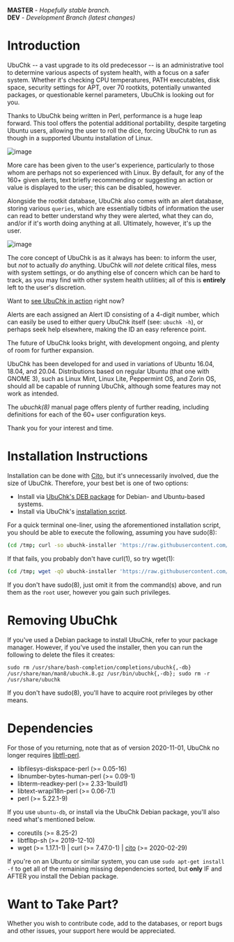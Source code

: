 **MASTER** - _Hopefully stable branch._\
**DEV** - _Development Branch (latest changes)_

# Introduction

UbuChk -- a vast upgrade to its old predecessor -- is an administrative tool to determine various aspects of system health, with a focus on a safer system. Whether it's checking CPU temperatures, PATH executables, disk space, security settings for APT, over 70 rootkits, potentially unwanted packages, or questionable kernel parameters, UbuChk is looking out for you.

Thanks to UbuChk being written in Perl, performance is a huge leap forward. This tool offers the potential additional portability, despite targeting Ubuntu users, allowing the user to roll the dice, forcing UbuChk to run as though in a supported Ubuntu installation of Linux.

![image](screenshots/Screenshot_2020-03-10_00:37:13.jpg)

More care has been given to the user's experience, particularly to those whom are perhaps not so experienced with Linux. By default, for any of the 160+ given alerts, text briefly recommending or suggesting an action or value is displayed to the user; this can be disabled, however.

Alongside the rootkit database, UbuChk also comes with an alert database, storing various `queries`, which are essentially tidbits of information the user can read to better understand why they were alerted, what they can do, and/or if it's worth doing anything at all. Ultimately, however, it's up the user.

![image](screenshots/Screenshot_2020-03-10_00:59:02.jpg)

The core concept of UbuChk is as it always has been: to inform the user, but _not_ to actually _do_ anything. UbuChk will _not_ delete critical files, mess with system settings, or do anything else of concern which can be hard to track, as you may find with other system health utilities; all of this is **entirely** left to the user's discretion.

Want to [see UbuChk in action](https://youtu.be/CZ4Kn0gtHaM) right now?

Alerts are each assigned an Alert ID consisting of a 4-digit number, which can easily be used to either query UbuChk itself (see: `ubuchk -h`), or perhaps seek help elsewhere, making the ID an easy reference point.

The future of UbuChk looks bright, with development ongoing, and plenty of room for further expansion.

UbuChk has been developed for and used in variations of Ubuntu 16.04, 18.04, and 20.04. Distributions based on regular Ubuntu (that one with GNOME 3), such as Linux Mint, Linux Lite, Peppermint OS, and Zorin OS, should all be capable of running UbuChk, although some features may not work as intended.

The _ubuchk(8)_ manual page offers plenty of further reading, including definitions for each of the 60+ user configuration keys.

Thank you for your interest and time.

# Installation Instructions

Installation can be done with [Cito](https://github.com/terminalforlife/Extra/blob/master/source/cito), but it's unnecessarily involved, due the size of UbuChk. Therefore, your best bet is one of two options:

  * Install via [UbuChk's DEB package](https://github.com/terminalforlife/DEB-Packages/tree/master/ubuchk) for Debian- and Ubuntu-based systems.
  * Install via UbuChk's [installation script](https://github.com/terminalforlife/PerlProjects/blob/master/source/ubuchk/ubuchk-installer).

For a quick terminal one-liner, using the aforementioned installation script, you should be able to execute the following, assuming you have sudo(8):

```sh
(cd /tmp; curl -so ubuchk-installer 'https://raw.githubusercontent.com/terminalforlife/PerlProjects/master/source/ubuchk/ubuchk-installer' && sudo \sh ubuchk-installer; rm ubuchk-installer)
```

If that fails, you probably don't have curl(1), so try wget(1):

```sh
(cd /tmp; wget -qO ubuchk-installer 'https://raw.githubusercontent.com/terminalforlife/PerlProjects/master/source/ubuchk/ubuchk-installer' && sudo \sh ubuchk-installer; rm ubuchk-installer)
```

If you don't have sudo(8), just omit it from the command(s) above, and run them as the `root` user, however you gain such privileges.

# Removing UbuChk

If you've used a Debian package to install UbuChk, refer to your package manager. However, if you've used the installer, then you can run the following to delete the files it creates:

```
sudo rm /usr/share/bash-completion/completions/ubuchk{,-db} /usr/share/man/man8/ubuchk.8.gz /usr/bin/ubuchk{,-db}; sudo rm -r /usr/share/ubuchk
```

If you don't have sudo(8), you'll have to acquire root privileges by other means.

# Dependencies

For those of you returning, note that as of version 2020-11-01, UbuChk no longer requires [libtfl-perl](https://github.com/terminalforlife/PerlProjects/blob/master/source/TFL.pm).

  * libfilesys-diskspace-perl (>= 0.05-16)
  * libnumber-bytes-human-perl (>= 0.09-1)
  * libterm-readkey-perl (>= 2.33-1build1)
  * libtext-wrapi18n-perl (>= 0.06-7.1)
  * perl (>= 5.22.1-9)

If you use `ubuntu-db`, or install via the UbuChk Debian package, you'll also need what's mentioned below.

  * coreutils (>= 8.25-2)
  * libtflbp-sh (>= 2019-12-10)
  * wget (>= 1.17.1-1) | curl (>= 7.47.0-1) | [cito](https://github.com/terminalforlife/Extra/blob/master/source/cito) (>= 2020-02-29)

If you're on an Ubuntu or similar system, you can use `sudo apt-get install -f` to get all of the remaining missing dependencies sorted, but **only** IF and AFTER you install the Debian package.

# Want to Take Part?

Whether you wish to contribute code, add to the databases, or report bugs and other issues, your support here would be appreciated.
